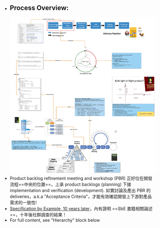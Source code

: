 - ## Process Overview:
  ![SeB & Acceptance Test.jpg](../assets/SeB_&_Acceptance_Test_1650361331009_0.jpg)
- Product backlog refinement meeting and workshop (PBR) 正好位在開發流程==中央的位置==，上承 product backlogs (planning) 下接 implementation and verification (development).
  如實討論及產出 PBR 的 deliveries，a.k.a "Acceptance Criteria"，才能有效確認開發上下游對產品需求的一致性!
- [Specification by Example, 10 years later](https://gojko.net/2020/03/17/sbe-10-years.html)，內有證明 ==SbE 書籍相關論述==，十年後社群調查的結果！
- For full content, see "Hierarchy" block below